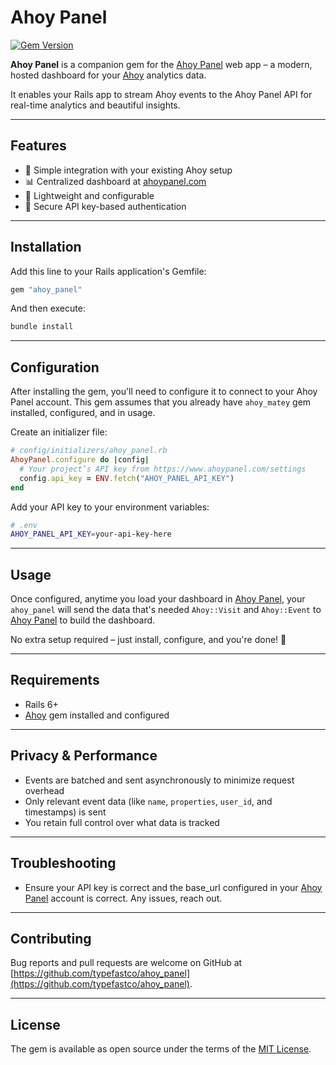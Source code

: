 # Ahoy Panel

[![Gem Version](https://badge.fury.io/rb/ahoy_panel.svg)](https://badge.fury.io/rb/ahoy_panel)

**Ahoy Panel** is a companion gem for the [Ahoy Panel](https://www.ahoypanel.com) web app – a modern, hosted dashboard for your [Ahoy](https://github.com/ankane/ahoy) analytics data.

It enables your Rails app to stream Ahoy events to the Ahoy Panel API for real-time analytics and beautiful insights.

---

## Features

- 🔌 Simple integration with your existing Ahoy setup  
- 📊 Centralized dashboard at [ahoypanel.com](https://www.ahoypanel.com)  
- 🚀 Lightweight and configurable  
- 🔐 Secure API key-based authentication  

---

## Installation

Add this line to your Rails application's Gemfile:

```ruby
gem "ahoy_panel"
```

And then execute:

```bash
bundle install
```

---

## Configuration

After installing the gem, you'll need to configure it to connect to your Ahoy Panel account. This gem assumes that you already have `ahoy_matey` gem installed, configured, and in usage.

Create an initializer file:

```ruby
# config/initializers/ahoy_panel.rb
AhoyPanel.configure do |config|
  # Your project’s API key from https://www.ahoypanel.com/settings
  config.api_key = ENV.fetch("AHOY_PANEL_API_KEY")
end
```

Add your API key to your environment variables:

```bash
# .env
AHOY_PANEL_API_KEY=your-api-key-here
```

---

## Usage

Once configured, anytime you load your dashboard in [Ahoy Panel](https://www.ahoypanel.com), your `ahoy_panel` will send the data that's needed `Ahoy::Visit` and `Ahoy::Event` to [Ahoy Panel](https://www.ahoypanel.com) to build the dashboard.

No extra setup required – just install, configure, and you're done! 🎉

---

## Requirements

- Rails 6+
- [Ahoy](https://github.com/ankane/ahoy) gem installed and configured

---

## Privacy & Performance

- Events are batched and sent asynchronously to minimize request overhead  
- Only relevant event data (like `name`, `properties`, `user_id`, and timestamps) is sent  
- You retain full control over what data is tracked  

---

## Troubleshooting

- Ensure your API key is correct and the base_url configured in your [Ahoy Panel](https://www.ahoypanel.com) account is correct. Any issues, reach out.

---

## Contributing

Bug reports and pull requests are welcome on GitHub at [https://github.com/typefastco/ahoy_panel](https://github.com/typefastco/ahoy_panel).

---

## License

The gem is available as open source under the terms of the [MIT License](https://opensource.org/licenses/MIT).
